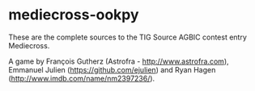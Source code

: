 # mediecross-ookpy

These are the complete sources to the TIG Source AGBIC contest entry Mediecross.

A game by François Gutherz (Astrofra - http://www.astrofra.com), Emmanuel Julien (https://github.com/ejulien) and Ryan Hagen (http://www.imdb.com/name/nm2397236/).
